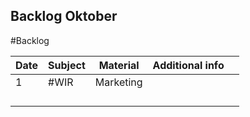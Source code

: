## Backlog Oktober
#Backlog

| Date | Subject | Material  | Additional info |     |
| ---- | ------- | --------- | --------------- | --- |
| 1    | #WIR    | Marketing |                 |     |
|      |         |           |                 |     |
|      |         |           |                 |     |
|      |         |           |                 |     |
|      |         |           |                 |     |
